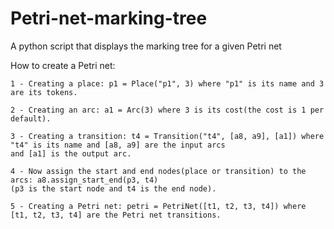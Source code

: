 # Petri-net-marking-tree
A python script that displays the marking tree for a given Petri net

How to create a Petri net:

	1 - Creating a place: p1 = Place("p1", 3) where "p1" is its name and 3 are its tokens.	
	
	2 - Creating an arc: a1 = Arc(3) where 3 is its cost(the cost is 1 per default).
  
	3 - Creating a transition: t4 = Transition("t4", [a8, a9], [a1]) where "t4" is its name and [a8, a9] are the input arcs 
    and [a1] is the output arc.
  
	4 - Now assign the start and end nodes(place or transition) to the arcs: a8.assign_start_end(p3, t4) 
    (p3 is the start node and t4 is the end node).
  
	5 - Creating a Petri net: petri = PetriNet([t1, t2, t3, t4]) where [t1, t2, t3, t4] are the Petri net transitions.
